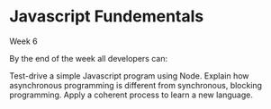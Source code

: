 # Javascript Fundementals
Week 6

By the end of the week all developers can:

Test-drive a simple Javascript program using Node.
Explain how asynchronous programming is different from synchronous, blocking programming.
Apply a coherent process to learn a new language.

